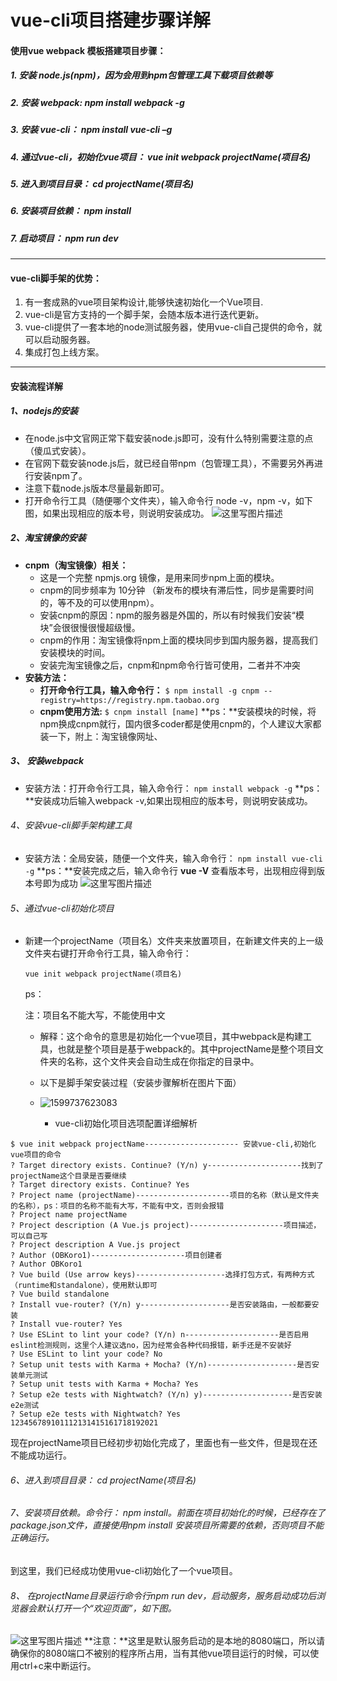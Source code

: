 # vue-cli项目搭建步骤详解



#### 使用vue webpack 模板搭建项目步骤：

##### 1. 安装 node.js(npm)，因为会用到npm包管理工具下载项目依赖等

##### 2. 安装 webpack: npm install webpack -g

##### 3. 安装 vue-cli： npm install vue-cli –g

##### 4. 通过vue-cli，初始化vue项目： vue init webpack projectName(项目名)

##### 5. 进入到项目目录： cd projectName(项目名)

##### 6. 安装项目依赖： npm install

##### 7. 启动项目： npm run dev

------

#### vue-cli脚手架的优势：

1. 有一套成熟的vue项目架构设计,能够快速初始化一个Vue项目.
2. vue-cli是官方支持的一个脚手架，会随本版本进行迭代更新。
3. vue-cli提供了一套本地的node测试服务器，使用vue-cli自己提供的命令，就可以启动服务器。
4. 集成打包上线方案。

------

#### 安装流程详解

##### 1、nodejs的安装

- 在node.js中文官网正常下载安装node.js即可，没有什么特别需要注意的点（傻瓜式安装）。
- 在官网下载安装node.js后，就已经自带npm（包管理工具），不需要另外再进行安装npm了。
- 注意下载node.js版本尽量最新即可。
- 打开命令行工具（随便哪个文件夹），输入命令行 node -v，npm -v，如下图，如果出现相应的版本号，则说明安装成功。
  ![这里写图片描述](https://img-blog.csdn.net/20180725141222915?watermark/2/text/aHR0cHM6Ly9ibG9nLmNzZG4ubmV0L3l3MDB5dw==/font/5a6L5L2T/fontsize/400/fill/I0JBQkFCMA==/dissolve/70)

##### 2、淘宝镜像的安装

- **cnpm（淘宝镜像）相关：**
  - 这是一个完整 npmjs.org 镜像，是用来同步npm上面的模块。
  - cnpm的同步频率为 10分钟 （新发布的模块有滞后性，同步是需要时间的，等不及的可以使用npm）。
  - 安装cnpm的原因：npm的服务器是外国的，所以有时候我们安装“模块”会很很慢很慢超级慢。
  - cnpm的作用：淘宝镜像将npm上面的模块同步到国内服务器，提高我们安装模块的时间。
  - 安装完淘宝镜像之后，cnpm和npm命令行皆可使用，二者并不冲突
- **安装方法：**
  - **打开命令行工具，输入命令行：**
    `$ npm install -g cnpm --registry=https://registry.npm.taobao.org`
  - **cnpm使用方法:**
    `$ cnpm install [name]`
    **ps：**安装模块的时候，将npm换成cnpm就行，国内很多coder都是使用cnpm的，个人建议大家都装一下，附上：淘宝镜像网址、

##### 3、 安装webpack

- 安装方法：打开命令行工具，输入命令行：
  `npm install webpack -g`
  **ps：**安装成功后输入webpack -v,如果出现相应的版本号，则说明安装成功。

###### 4、安装vue-cli脚手架构建工具

- 安装方法：全局安装，随便一个文件夹，输入命令行：
  `npm install vue-cli -g`
  **ps：**安装完成之后，输入命令行 **vue -V** 查看版本号，出现相应得到版本号即为成功
  ![这里写图片描述](https://img-blog.csdn.net/20180725142201466?watermark/2/text/aHR0cHM6Ly9ibG9nLmNzZG4ubmV0L3l3MDB5dw==/font/5a6L5L2T/fontsize/400/fill/I0JBQkFCMA==/dissolve/70)

###### 5、通过vue-cli初始化项目

- 新建一个projectName（项目名）文件夹来放置项目，在新建文件夹的上一级文件夹右键打开命令行工具，输入命令行：

  ```
  vue init webpack projectName(项目名)
  ```

  ps：

  注：项目名不能大写，不能使用中文

  - 解释：这个命令的意思是初始化一个vue项目，其中webpack是构建工具，也就是整个项目是基于webpack的。其中projectName是整个项目文件夹的名称，这个文件夹会自动生成在你指定的目录中。

  - 以下是脚手架安装过程（安装步骤解析在图片下面）

  - ![1599737623083](C:\Users\jiely007\AppData\Roaming\Typora\typora-user-images\1599737623083.png)

    

    - vue-cli初始化项目选项配置详细解析

```
$ vue init webpack projectName--------------------- 安装vue-cli,初始化vue项目的命令
? Target directory exists. Continue? (Y/n) y---------------------找到了projectName这个目录是否要继续
? Target directory exists. Continue? Yes
? Project name (projectName)---------------------项目的名称（默认是文件夹的名称），ps：项目的名称不能有大写，不能有中文，否则会报错
? Project name projectName
? Project description (A Vue.js project)---------------------项目描述，可以自己写
? Project description A Vue.js project
? Author (OBKoro1)---------------------项目创建者
? Author OBKoro1 
? Vue build (Use arrow keys)--------------------选择打包方式，有两种方式（runtime和standalone），使用默认即可
? Vue build standalone
? Install vue-router? (Y/n) y--------------------是否安装路由，一般都要安装
? Install vue-router? Yes
? Use ESLint to lint your code? (Y/n) n---------------------是否启用eslint检测规则，这里个人建议选no，因为经常会各种代码报错，新手还是不安装好
? Use ESLint to lint your code? No
? Setup unit tests with Karma + Mocha? (Y/n)--------------------是否安装单元测试
? Setup unit tests with Karma + Mocha? Yes
? Setup e2e tests with Nightwatch? (Y/n) y)--------------------是否安装e2e测试 
? Setup e2e tests with Nightwatch? Yes
123456789101112131415161718192021
```

现在projectName项目已经初步初始化完成了，里面也有一些文件，但是现在还不能成功运行。

###### 6、进入到项目目录： cd projectName(项目名)

###### 7、安装项目依赖。命令行： npm install。前面在项目初始化的时候，已经存在了package.json文件，直接使用npm install 安装项目所需要的依赖，否则项目不能正确运行。

到这里，我们已经成功使用vue-cli初始化了一个vue项目。

###### 8、 在projectName目录运行命令行npm run dev，启动服务，服务启动成功后浏览器会默认打开一个“欢迎页面”，如下图。

![这里写图片描述](https://img-blog.csdn.net/20180725144000476?watermark/2/text/aHR0cHM6Ly9ibG9nLmNzZG4ubmV0L3l3MDB5dw==/font/5a6L5L2T/fontsize/400/fill/I0JBQkFCMA==/dissolve/70)
**注意：**这里是默认服务启动的是本地的8080端口，所以请确保你的8080端口不被别的程序所占用，当有其他vue项目运行的时候，可以使用ctrl+c来中断运行。